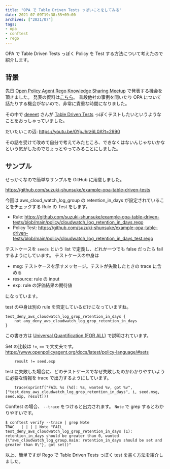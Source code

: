 ```yaml
---
title: "OPA で Table Driven Tests っぽいことをしてみる"
date: 2021-07-09T19:38:55+09:00
archives: ["2021/07"]
tags:
- opa
- conftest
- rego
---
```


OPA で Table Driven Tests っぽく Policy を Test する方法について考えたので紹介します。

## 背景

先日 [Open Policy Agent Rego Knowledge Sharing Meetup](https://mercari.connpass.com/event/211073/) で発表する機会を頂きました。
発表の資料は[こちら](https://gist.github.com/suzuki-shunsuke/9372337aa62a6f8394bb136582ec068e)。
普段他社の事例を聞いたり OPA について話たりする機会がないので、非常に貴重な時間になりました。

その中で [deeeet](https://twitter.com/deeeet) さんが [Table Driven Tests](https://github.com/golang/go/wiki/TableDrivenTests) っぽくテストしたいというようなことをおっしゃっていました。

だいたいこの辺: https://youtu.be/0YpJhrz6L0A?t=2990

その話を受けて改めて自分で考えてみたところ、できなくはないんじゃないかなという気がしたのでちょっとやってみることにしました。

## サンプル

せっかくなので簡単なサンプルを GitHub に用意しました。

https://github.com/suzuki-shunsuke/example-opa-table-driven-tests

今回は aws_cloud_watch_log_group の retention_in_days が設定されていることをチェックする Rule の Test をします。

* Rule: https://github.com/suzuki-shunsuke/example-opa-table-driven-tests/blob/main/policy/cloudwatch_log_retention_in_days.rego
* Policy Test: https://github.com/suzuki-shunsuke/example-opa-table-driven-tests/blob/main/policy/cloudwatch_log_retention_in_days_test.rego

テストケースを `seeds` という list で定義し、どれか一つでも false だったら fail するようにしています。
テストケースの中身は

* msg: テストケースを示すメッセージ。テストが失敗したときの trace に含める
* resource: rule の input
* exp: rule の評価結果の期待値

になっています。

test の中身は別の rule を否定しているだけになっていますね。

```rego
test_deny_aws_cloudwatch_log_grop_retention_in_days {
	not any_deny_aws_cloudwatch_log_grop_retention_in_days
}
```

この書き方は [Universal Quantification (FOR ALL)](https://www.openpolicyagent.org/docs/latest/policy-language/#universal-quantification-for-all) で説明されています。

Set の比較は `!=`, `==` で大丈夫です。 https://www.openpolicyagent.org/docs/latest/policy-language/#sets

```rego
	result != seed.exp
```

test に失敗した場合に、どのテストケースでなぜ失敗したのかわかりやすいように必要な情報を trace で出力するようにしています。

```rego
	trace(sprintf("FAIL %s (%d): %s, wanted %v, got %v", ["test_deny_aws_cloudwatch_log_grop_retention_in_days", i, seed.msg, seed.exp, result]))
```

Conftest の場合、 `--trace` をつけると出力されます。 `Note` で grep するとわかりやすいです。

```console
$ conftest verify --trace | grep Note
TRAC   | | | | Note "FAIL test_deny_aws_cloudwatch_log_grop_retention_in_days (1): retention_in_days should be greater than 0, wanted {\"aws_cloudwatch_log_group.main: retention_in_days should be set and greater than 0\"}, got set()"
```

以上、簡単ですが Rego で Table Driven Tests っぽく test を書く方法を紹介しました。
